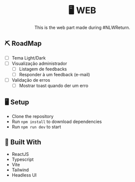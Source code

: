 <h1 align="center">🖥 WEB</h1>
<p align="center">This is the web part made during #NLWReturn.</p>

## ⛏️ RoadMap
- [ ] Tema Light/Dark
- [ ] Visualização administrador
  - [ ] Listagem de feedbacks
  - [ ] Responder à um feedback (e-mail)
- [ ] Validação de erros
  - [ ] Mostrar toast quando der um erro

## 🖥 Setup
- Clone the repository
- Run `npm install` to download dependencies
- Run `npm run dev` to start

## 🚧 Built With
- ReactJS
- Typescript
- Vite
- Tailwind
- Headless UI
